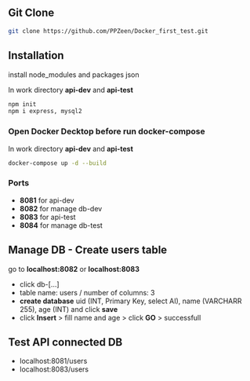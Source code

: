 ## Git Clone

```bash
git clone https://github.com/PPZeen/Docker_first_test.git
```

## Installation

install node_modules and packages json

In work directory **api-dev** and **api-test** 

```bash
npm init
npm i express, mysql2
```
### Open Docker Decktop before run docker-compose

In work directory **api-dev** and **api-test** 

```bash
docker-compose up -d --build
```
### Ports

- **8081** for api-dev
- **8082** for manage db-dev
- **8083** for api-test
- **8084** for manage db-test

## Manage DB - Create users table

go to **localhost:8082** or **localhost:8083**
- click db-[...]
- table name: users / number of columns: 3
- **create database** uid (INT, Primary Key, select AI), name (VARCHARR 255), age (INT) and click **save**
- click **Insert** > fill name and age > click **GO** > successfull

## Test API connected DB 

- localhost:8081/users
- localhost:8083/users


